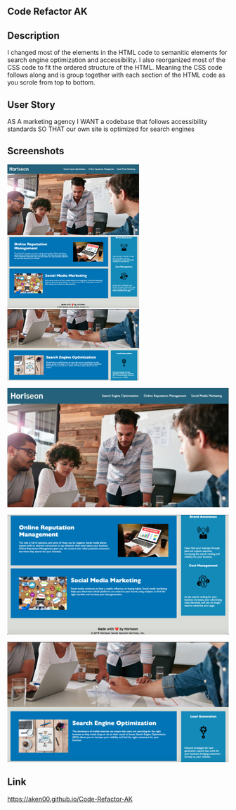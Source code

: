 ## Code Refactor AK


## Description 
I changed most of the elements in the HTML code to semanitic elements for search engine optimization and accessibility. I also reorganized most of the CSS code to fit the ordered structure of the HTML. Meaning the CSS code follows along and is group together with each section of the HTML code as you scrole from top to bottom.

## User Story 
AS A marketing agency
I WANT a codebase that follows accessibility standards
SO THAT our own site is optimized for search engines

## Screenshots

<img src= "assets/images/Horiseon-screenshot-1.png" width= "300">

<img src= "assets/images/Horiseon-screenshot-2.png" width= "300">

<img src= "assets/images/Horiseon-screenshot-3.png" width= "300">

![](assets/images/Horiseon-screenshot-1.png)


![](assets/images/Horiseon-screenshot-2.png)


![](assets/images/Horiseon-screenshot-3.png)

## Link
https://aken00.github.io/Code-Refactor-AK 
